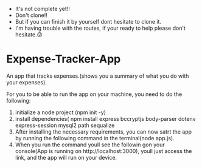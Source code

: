 - It's not complete yet!!
- Don't clone!!
- But if you can finish it by yourself dont hesitate to clone it.
- I'm having trouble with the routes, if your ready to help please don't hesitate.😕

# Expense-Tracker-App
An app that tracks expenses.(shows you a summary of what you do with your expenses).

For you to be able to run the app on your machine, you need to do the following:
1. initialize a node project (npm init -y)
2. install dependencies( npm install express bccryptjs body-parser dotenv express-session mysql2 path sequalize
3. After installing the necessary requirements, you can now satrt the app by running the following command in the terminal(node app.js).
4. When you run the command youll see the followin gon your console(App is running on http://localhost:3000), youll just access the link,  and the app will run on your device.
